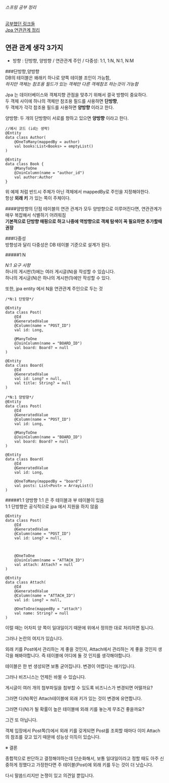 ###### 스프링 공부 정리
<u>공부했던 링크들</u>   
[Jpa 연관관계 정리](https://jeong-pro.tistory.com/231)   

연관 관계 생각 3가지 
-

- 방향 : 단방향, 양방향 / 연관관계 주인 / 다중성: 1:1, 1:N, N:1, N:M  

###단방향,양방향   
DB의 테이블은 왜래키 하나로 양쪽 테이블 조인이 가능함,    
_하지만 객체는 참조용 필드가 있는 객체만 다른 객체참조 하는것이 가능함_   
   
Jpa 는 데이터베이스와 객체지향 관점을 맞추기 위해서 결국 방향이 중요하다.   
두 객체 사이에 하나의 객체만 참조용 필드를 사용하면 __단방향__,   
두 객체가 각각 참조용 필드를 사용하면 __양방향__ 이라고 한다.  

양방향: 두 개의 단방향이 서로를 향하고 있으면 __양방향__ 이라고 한다.
```
//예시 코드 (id는 생략)
@Entity
data class Author(
    @OneToMany(mappedBy = author)
    val books:List<Books> = emptyList() 
)

@Entity
data class Book { 
    @ManyToOne
    @JoinColumn(name = "author_id")
    val author:Author
}
```  
위 예제 처럼 반드시 주체가 아닌 객체에서 mappedBy로 주인을 지정해야한다.   
항상 __외래 키__ 가 있는 쪽이 주체이다.


####양방향의 단점
테이블의 연관 관계가 모두 양방향으로 이루어진다면, 연관관계가 매우 복잡해서 식별하기 어려워짐   
__기본적으로 단방향 매핑으로 하고 나중에 역방향으로 객체 탐색이 꼭 필요하면 추가할때 권장__   


###다중성   
방향성과 달리 다중성은 DB 테이블 기준으로 설계가 된다. 

#####1:N

_N:1 요구 사항_   
하나의 게시판(1)에는 여러 게시글(N)을 작성할 수 있습니다.   
하나의 게시글(N)은 하나의 게시판(1)에만 작성할 수 있다.   
   
또한, jpa entity 에서 N을 연관관계 주인으로 두는 것  
```
/*N:1 단방향*/

@Entity
data class Post( 
    @Id
    @GeneratedValue
    @Column(name = "POST_ID")
    val id: Long,
    
    @ManyToOne
    @JoinColumn(name = "BOARD_ID")
    val board: Board? = null
)

@Entity
data class Board(
    @Id
    @GeneratedValue
    val id: Long? = null,
    val title: String? = null
)

```

```
/*N:1 양방향*/
@Entity
data class Post(
    @Id
    @GeneratedValue
    @Column(name = "POST_ID")
    val id: Long,
    
    @ManyToOne
    @JoinColumn(name = "BOARD_ID")
    val board: Board? = null
) 

@Entity
data class Board(
    @Id
    @GeneratedValue
    val id: Long,
    
    @OneToMany(mappedBy = "board")
    val posts: List<Post> = ArrayList()
)  

```


#####1:1 양방향
1:1 은 주 테이블과 부 테이블이 있음   
1:1 단방향은 공식적으로 jpa 에서 지원을 하지 않음 

```
@Entity
data class Post(
    @Id
    @GeneratedValue
    @Column(name = "POST_ID")
    val id: Long? = null,

  

    @OneToOne
    @JoinColumn(name = "ATTACH_ID")
    val attach: Attach? = null
)

@Entity
data class Attach(
    @Id
    @GeneratedValue
    @Column(name = "ATTACH_ID")
    val id: Long? = null,

    @OneToOne(mappedBy = "attach")
    val name: String? = null
)
```   

이럴 때는 어차피 양 쪽이 일대일이기 때문에 위에서 정의한 대로 처리하면 됩니다.

그러나 논란의 여지가 있습니다.

외래 키를 Post에서 관리하는 게 좋을 것인지, Attach에서 관리하는 게 좋을 것인지 생각을 해봐야합니다. 즉 테이블에 어디에 둘 것 인지를 생각해야합니다.

테이블은 한 번 생성되면 보통 굳어집니다. 변경이 어렵다는 얘기입니다.

그러나 비즈니스는 언제든 바뀔 수 있습니다.

게시글이 여러 개의 첨부파일을 첨부할 수 있도록 비즈니스가 변경되면 어떨까요?

그러면 다(N)쪽인 Attach테이블에 외래 키가 있는 것이 변경에 유연합니다.

그러면 다(N)가 될 확률이 높은 테이블에 외래 키를 놓는게 무조건 좋을까요?

그건 또 아닙니다.

객체 입장에서 Post쪽(1)에서 외래 키를 갖게되면 Post를 조회할 때마다 이미 Attach의 참조를 갖고 있기 때문에 성능상 이득이 있습니다.

※ 결론

종합적으로 판단하고 결정해야하는데 단순화해서, 보통 일대일이라고 정할 때도 아주 신중하게 정했다고 가정한다면 주 테이블(Post)에 외래 키를 두는 것이 더 낫습니다.

다시 말씀드리지만 논쟁이 있고 의견일 뿐입니다.